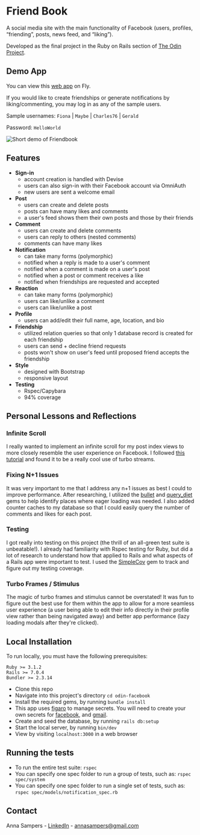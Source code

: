# Friend Book

A social media site with the main functionality of Facebook (users, profiles, “friending”, posts, news feed, and “liking”).

Developed as the final project in the Ruby on Rails section of [The Odin Project](https://www.theodinproject.com/lessons/ruby-on-rails-rails-final-project).

## Demo App

You can view this [web app](https://friendbook.fly.dev/users/sign_in) on Fly.

If you would like to create friendships or generate notifications by liking/commenting, you may log in as any of the sample users.

Sample usernames:
`Fiona` | `Maybe` | `Charles76` | `Gerald`

Password: `HelloWorld`

![Short demo of Friendbook](demo.gif)

## Features

- **Sign-in**
  - account creation is handled with Devise
  - users can also sign-in with their Facebook account via OmniAuth
  - new users are sent a welcome email
- **Post**
  - users can create and delete posts
  - posts can have many likes and comments
  - a user's feed shows them their own posts and those by their friends
- **Comment**
  - users can create and delete comments
  - users can reply to others (nested comments)
  - comments can have many likes
- **Notification**
  - can take many forms (polymorphic)
  - notified when a reply is made to a user's comment
  - notified when a comment is made on a user's post
  - notified when a post or comment receives a like
  - notified when friendships are requested and accepted
- **Reaction**
  - can take many forms (polymorphic)
  - users can like/unlike a comment
  - users can like/unlike a post
- **Profile**
  - users can add/edit their full name, age, location, and bio
- **Friendship**
  - utilized relation queries so that only 1 database record is created for each friendship
  - users can send + decline friend requests
  - posts won't show on user's feed until proposed friend accepts the friendship
- **Style**
  - designed with Bootstrap
  - responsive layout
- **Testing**
  - Rspec/Capybara
  - 94% coverage

## Personal Lessons and Reflections

### Infinite Scroll

I really wanted to implement an infinite scroll for my post index views to more closely resemble the user experience on Facebook. I
followed [this tutorial](https://www.colby.so/posts/infinite-scroll-with-turbo-streams-and-stimulus) and found it to be a really cool use of turbo streams.

### Fixing N+1 Issues

It was very important to me that I address any n+1 issues as best I could to improve performance. After researching, I utilized the [bullet](https://github.com/flyerhzm/bullet) and [query_diet](https://github.com/makandra/query_diet) gems to
help identify places where eager loading was needed. I also added counter caches to my database so that I could easily
query the number of comments and likes for each post.

### Testing

I got really into testing on this project (the thrill of an all-green test suite is unbeatable!). I already had familiarity
with Rspec testing for Ruby, but did a lot of research to understand how that applied to Rails and what aspects of a Rails app
were important to test. I used the [SimpleCov](https://github.com/simplecov-ruby/simplecov) gem to track and figure out my testing coverage.

### Turbo Frames / Stimulus

The magic of turbo frames and stimulus cannot be overstated! It was fun to figure out the best use for them within the app to
allow for a more seamless user experience (a user being able to edit their info directly in their profile view rather than being navigated away) and better app performance (lazy loading modals after they're clicked).

## Local Installation

To run locally, you must have the following prerequisites:

```
Ruby >= 3.1.2
Rails >= 7.0.4
Bundler >= 2.3.14
```

- Clone this repo
- Navigate into this project's directory `cd odin-facebook`
- Install the required gems, by running `bundle install`
- This app uses [figaro](https://github.com/laserlemon/figaro) to manage secrets. You will need to create your own secrets for [facebook](https://developers.facebook.com/docs/development#register), and [gmail](https://guides.rubyonrails.org/action_mailer_basics.html#action-mailer-configuration-for-gmail).
- Create and seed the database, by running `rails db:setup`
- Start the local server, by running `bin/dev`
- View by visiting `localhost:3000` in a web browser

## Running the tests

- To run the entire test suite: `rspec`
- You can specify one spec folder to run a group of tests, such as: `rspec spec/system`
- You can specify one spec folder to run a single set of tests, such as: `rspec spec/models/notification_spec.rb`

## Contact

Anna Sampers - [LinkedIn](https://linkedin.com/in/anna-sampers) - annasampers@gmail.com
